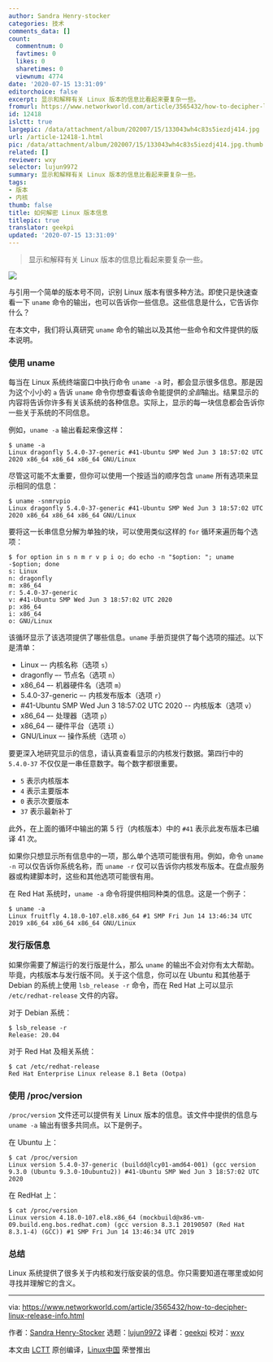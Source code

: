 ```yaml
---
author: Sandra Henry-stocker
categories: 技术
comments_data: []
count:
  commentnum: 0
  favtimes: 0
  likes: 0
  sharetimes: 0
  viewnum: 4774
date: '2020-07-15 13:31:09'
editorchoice: false
excerpt: 显示和解释有关 Linux 版本的信息比看起来要复杂一些。
fromurl: https://www.networkworld.com/article/3565432/how-to-decipher-linux-release-info.html
id: 12418
islctt: true
largepic: /data/attachment/album/202007/15/133043wh4c83s5iezdj414.jpg
url: /article-12418-1.html
pic: /data/attachment/album/202007/15/133043wh4c83s5iezdj414.jpg.thumb.jpg
related: []
reviewer: wxy
selector: lujun9972
summary: 显示和解释有关 Linux 版本的信息比看起来要复杂一些。
tags:
- 版本
- 内核
thumb: false
title: 如何解密 Linux 版本信息
titlepic: true
translator: geekpi
updated: '2020-07-15 13:31:09'
---
```



> 
> 显示和解释有关 Linux 版本的信息比看起来要复杂一些。
> 
> 
> 


![](/data/attachment/album/202007/15/133043wh4c83s5iezdj414.jpg)


与引用一个简单的版本号不同，识别 Linux 版本有很多种方法。即使只是快速查看一下 `uname` 命令的输出，也可以告诉你一些信息。这些信息是什么，它告诉你什么？


在本文中，我们将认真研究 `uname` 命令的输出以及其他一些命令和文件提供的版本说明。


### 使用 uname


每当在 Linux 系统终端窗口中执行命令 `uname -a` 时，都会显示很多信息。那是因为这个小小的 `a` 告诉 `uname` 命令你想查看该命令能提供的*全部*输出。结果显示的内容将告诉你许多有关该系统的各种信息。实际上，显示的每一块信息都会告诉你一些关于系统的不同信息。


例如，`uname -a` 输出看起来像这样：



```
$ uname -a
Linux dragonfly 5.4.0-37-generic #41-Ubuntu SMP Wed Jun 3 18:57:02 UTC 2020 x86_64 x86_64 x86_64 GNU/Linux

```

尽管这可能不太重要，但你可以使用一个按适当的顺序包含 `uname` 所有选项来显示相同的信息：



```
$ uname -snmrvpio
Linux dragonfly 5.4.0-37-generic #41-Ubuntu SMP Wed Jun 3 18:57:02 UTC 2020 x86_64 x86_64 x86_64 GNU/Linux

```

要将这一长串信息分解为单独的块，可以使用类似这样的 `for` 循环来遍历每个选项：



```
$ for option in s n m r v p i o; do echo -n "$option: "; uname -$option; done
s: Linux
n: dragonfly
m: x86_64
r: 5.4.0-37-generic
v: #41-Ubuntu SMP Wed Jun 3 18:57:02 UTC 2020
p: x86_64
i: x86_64
o: GNU/Linux

```

该循环显示了该选项提供了哪些信息。`uname` 手册页提供了每个选项的描述。以下是清单：


* Linux –- 内核名称（选项 `s`）
* dragonfly –- 节点名（选项 `n`）
* x86\_64 –- 机器硬件名（选项 `m`）
* 5.4.0-37-generic –- 内核发布版本（选项 `r`）
* #41-Ubuntu SMP Wed Jun 3 18:57:02 UTC 2020 -- 内核版本（选项 `v`）
* x86\_64 –- 处理器（选项 `p`）
* x86\_64 –- 硬件平台（选项 `i`）
* GNU/Linux –- 操作系统（选项 `o`）


要更深入地研究显示的信息，请认真查看显示的内核发行数据。第四行中的 `5.4.0-37` 不仅仅是一串任意数字。每个数字都很重要。


* `5` 表示内核版本
* `4` 表示主要版本
* `0` 表示次要版本
* `37` 表示最新补丁


此外，在上面的循环中输出的第 5 行（内核版本）中的 `#41` 表示此发布版本已编译 41 次。


如果你只想显示所有信息中的一项，那么单个选项可能很有用。例如，命令 `uname -n` 可以仅告诉你系统名称，而 `uname -r` 仅可以告诉你内核发布版本。在盘点服务器或构建脚本时，这些和其他选项可能很有用。


在 Red Hat 系统时，`uname -a` 命令将提供相同种类的信息。这是一个例子：



```
$ uname -a
Linux fruitfly 4.18.0-107.el8.x86_64 #1 SMP Fri Jun 14 13:46:34 UTC 2019 x86_64 x86_64 x86_64 GNU/Linux

```

### 发行版信息


如果你需要了解运行的发行版是什么，那么 `uname` 的输出不会对你有太大帮助。毕竟，内核版本与发行版不同。关于这个信息，你可以在 Ubuntu 和其他基于 Debian 的系统上使用 `lsb_release -r` 命令，而在 Red Hat 上可以显示 `/etc/redhat-release` 文件的内容。


对于 Debian 系统：



```
$ lsb_release -r
Release: 20.04

```

对于 Red Hat 及相关系统：



```
$ cat /etc/redhat-release
Red Hat Enterprise Linux release 8.1 Beta (Ootpa)

```

### 使用 /proc/version


`/proc/version` 文件还可以提供有关 Linux 版本的信息。该文件中提供的信息与 `uname -a` 输出有很多共同点。以下是例子。


在 Ubuntu 上：



```
$ cat /proc/version
Linux version 5.4.0-37-generic (buildd@lcy01-amd64-001) (gcc version 9.3.0 (Ubuntu 9.3.0-10ubuntu2)) #41-Ubuntu SMP Wed Jun 3 18:57:02 UTC 2020

```

在 RedHat 上：



```
$ cat /proc/version
Linux version 4.18.0-107.el8.x86_64 (mockbuild@x86-vm-09.build.eng.bos.redhat.com) (gcc version 8.3.1 20190507 (Red Hat 8.3.1-4) (GCC)) #1 SMP Fri Jun 14 13:46:34 UTC 2019

```

### 总结


Linux 系统提供了很多关于内核和发行版安装的信息。你只需要知道在哪里或如何寻找并理解它的含义。




---


via: <https://www.networkworld.com/article/3565432/how-to-decipher-linux-release-info.html>


作者：[Sandra Henry-Stocker](https://www.networkworld.com/author/Sandra-Henry_Stocker/) 选题：[lujun9972](https://github.com/lujun9972) 译者：[geekpi](https://github.com/geekpi) 校对：[wxy](https://github.com/wxy)


本文由 [LCTT](https://github.com/LCTT/TranslateProject) 原创编译，[Linux中国](https://linux.cn/) 荣誉推出